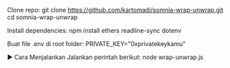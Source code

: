 Clone repo:
git clone https://github.com/kartomadi/somnia-wrap-unwrap.git
cd somnia-wrap-unwrap


Install dependencies:
npm install ethers readline-sync dotenv


Buat file .env di root folder:
PRIVATE_KEY="0xprivatekeykamu"


▶️ Cara Menjalankan
Jalankan perintah berikut:
node wrap-unwrap.js
